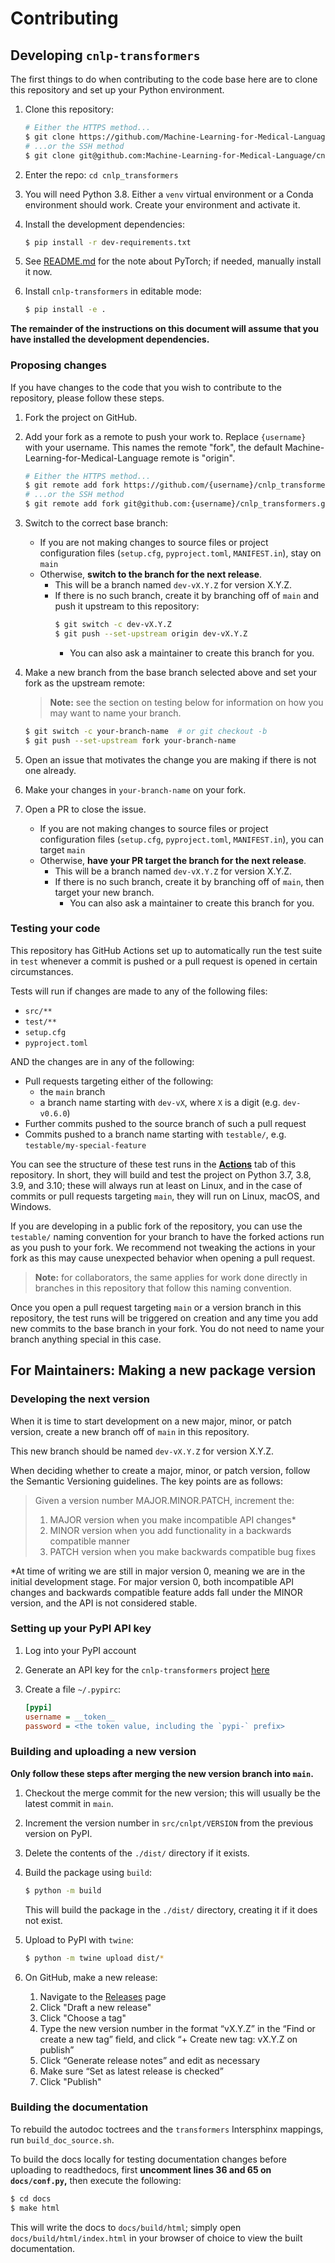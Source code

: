 # Contributing

## Developing `cnlp-transformers`

The first things to do when contributing to the code base here are to
clone this repository and set up your Python environment.

1. Clone this repository:
   ```sh
   # Either the HTTPS method...
   $ git clone https://github.com/Machine-Learning-for-Medical-Language/cnlp_transformers.git
   # ...or the SSH method
   $ git clone git@github.com:Machine-Learning-for-Medical-Language/cnlp_transformers.git
   ```

2. Enter the repo: `cd cnlp_transformers`

3. You will need Python 3.8. Either a `venv` virtual environment or a
   Conda environment should work. Create your environment and activate 
   it.

4. Install the development dependencies: 
   ```sh
   $ pip install -r dev-requirements.txt
   ```
   
5. See [README.md](README.md) for the note about PyTorch; 
   if needed, manually install it now.

6. Install `cnlp-transformers` in editable mode: 
   ```sh
   $ pip install -e .
   ```

**The remainder of the instructions on this document will assume that
you have installed the development dependencies.**

### Proposing changes

If you have changes to the code that you wish to contribute to the
repository, please follow these steps.

1. Fork the project on GitHub.

2. Add your fork as a remote to push your work to. Replace
   `{username}` with your username. This names the remote "fork", the
   default Machine-Learning-for-Medical-Language remote is "origin".
   ```sh
   # Either the HTTPS method...
   $ git remote add fork https://github.com/{username}/cnlp_transformers.git
   # ...or the SSH method
   $ git remote add fork git@github.com:{username}/cnlp_transformers.git
   ```
3. Switch to the correct base branch:
   * If you are not making changes to source files or project configuration
     files (`setup.cfg`, `pyproject.toml`, `MANIFEST.in`), stay on `main`
   * Otherwise, **switch to the branch for the next release**. 
     * This will be a branch named `dev-vX.Y.Z` for version X.Y.Z.
     * If there is no such branch, create it by branching off of `main`
       and push it upstream to this repository:
       ```sh
       $ git switch -c dev-vX.Y.Z
       $ git push --set-upstream origin dev-vX.Y.Z
       ```
       * You can also ask a maintainer to create this branch for you.

4. Make a new branch from the base branch selected above and set your 
   fork as the upstream remote:
   > **Note:** see the section on testing below for information 
   > on how you may want to name your branch.
   ```sh
   $ git switch -c your-branch-name  # or git checkout -b
   $ git push --set-upstream fork your-branch-name
   ```

5. Open an issue that motivates the change you are making if there is
   not one already.

6. Make your changes in `your-branch-name` on your fork.

7. Open a PR to close the issue.
   * If you are not making changes to source files or project configuration
     files (`setup.cfg`, `pyproject.toml`, `MANIFEST.in`), you can target `main`
   * Otherwise, **have your PR target the branch for the next release**. 
     * This will be a branch named `dev-vX.Y.Z` for version X.Y.Z.
     * If there is no such branch, create it by branching off of `main`, then
       target your new branch.
       * You can also ask a maintainer to create this branch for you.

### Testing your code

This repository has GitHub Actions set up to automatically run the test 
suite in `test` whenever a commit is pushed or a pull request is opened 
in certain circumstances.

Tests will run if changes are made to any of the following files:
* `src/**`
* `test/**`
* `setup.cfg`
* `pyproject.toml`

AND the changes are in any of the following:

* Pull requests targeting either of the following:
  * the `main` branch
  * a branch name starting with `dev-vX`, where `X` is a digit (e.g. `dev-v0.6.0`)
* Further commits pushed to the source branch of such a pull request
* Commits pushed to a branch name starting with `testable/`, e.g. `testable/my-special-feature`

You can see the structure of these test runs in the 
[**Actions**](https://github.com/Machine-Learning-for-Medical-Language/cnlp_transformers/actions) 
tab of this repository. In short, they will build and test the project
on Python 3.7, 3.8, 3.9, and 3.10; these will always run at least on 
Linux, and in the case of commits or pull requests targeting `main`,
they will run on Linux, macOS, and Windows.

If you are developing in a public fork of the repository, you can use 
the `testable/` naming convention for your branch to have the forked 
actions run as you push to your fork. We recommend not tweaking the 
actions in your fork as this may cause unexpected behavior when opening
a pull request.

> **Note:** for collaborators, the same applies for work done directly 
> in branches in this repository that follow this naming convention.

Once you open a pull request targeting `main` or a version branch in
this repository, the test runs will be triggered on creation and any 
time you add new commits to the base branch in your fork. You do not
need to name your branch anything special in this case.

## For Maintainers: Making a new package version

### Developing the next version

When it is time to start development on a new major, minor, or patch
version, create a new branch off of `main` in this repository.

This new branch should be named `dev-vX.Y.Z` for version X.Y.Z.

When deciding whether to create a major, minor, or patch version, follow
the Semantic Versioning guidelines. The key points are as follows:

> Given a version number MAJOR.MINOR.PATCH, increment the:
> 
> 1. MAJOR version when you make incompatible API changes*
> 2. MINOR version when you add functionality in a backwards compatible manner
> 3. PATCH version when you make backwards compatible bug fixes

*At time of writing we are still in major version 0, meaning we are
in the initial development stage. For major version 0, both incompatible
API changes and backwards compatible feature adds fall under the MINOR 
version, and the API is not considered stable.

### Setting up your PyPI API key

1. Log into your PyPI account

2. Generate an API key for the `cnlp-transformers` project
   [here](https://pypi.org/manage/account/#api-tokens)

3. Create a file `~/.pypirc`:
   ```cfg
   [pypi]
   username = __token__
   password = <the token value, including the `pypi-` prefix>
   ```

### Building and uploading a new version

**Only follow these steps after merging the new version branch into 
`main`.**

1. Checkout the merge commit for the new version; this will usually
   be the latest commit in `main`.

2. Increment the version number in `src/cnlpt/VERSION` from the 
   previous version on PyPI.

3. Delete the contents of the `./dist/` directory if it exists.

4. Build the package using `build`:
   ```sh
   $ python -m build
   ```
   
   This will build the package in the `./dist/` directory, creating it if
   it does not exist.

5. Upload to PyPI with `twine`:
   ```sh
   $ python -m twine upload dist/*
   ```

6. On GitHub, make a new release:
   1. Navigate to the [Releases](https://github.com/Machine-Learning-for-Medical-Language/cnlp_transformers/releases) page
   2. Click "Draft a new release"
   3. Click "Choose a tag"
   4. Type the new version number in the format “vX.Y.Z” in the “Find or
      create a new tag” field, and click “+ Create new tag: vX.Y.Z on publish”
   5. Click “Generate release notes” and edit as necessary
   6. Make sure “Set as latest release is checked”
   7. Click "Publish"

### Building the documentation

To rebuild the autodoc toctrees and the `transformers` Intersphinx 
mappings, run `build_doc_source.sh`.

To build the docs locally for testing documentation changes before 
uploading to readthedocs, first **uncomment lines 36 and 65 on 
`docs/conf.py`,** then execute the following:

```sh
$ cd docs
$ make html
```

This will write the docs to `docs/build/html`; simply open 
`docs/build/html/index.html` in your browser of choice to view the 
built documentation.
